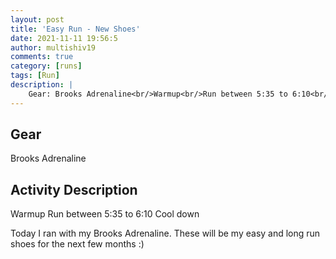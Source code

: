 ```yaml
---
layout: post
title: 'Easy Run - New Shoes'
date: 2021-11-11 19:56:5
author: multishiv19
comments: true
category: [runs]
tags: [Run]
description: |
    Gear: Brooks Adrenaline<br/>Warmup<br/>Run between 5:35 to 6:10<br/>Cool down<br/><br/>Today I ran with my Brooks Adrenaline.<br/>These will be my easy and long run shoes for the next few months :) 
---
```


## Gear
Brooks Adrenaline

## Activity Description
Warmup
Run between 5:35 to 6:10
Cool down

Today I ran with my Brooks Adrenaline.
These will be my easy and long run shoes for the next few months :) 


<div width='100%' class='strava-embed-placeholder' data-embed-type='activity' data-embed-id='6241712370'></div>
<script src='https://strava-embeds.com/embed.js'></script>
